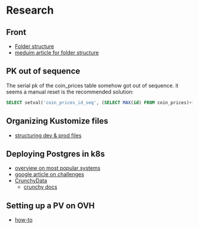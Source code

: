 # Research

## Front

- [Folder structure](https://stackoverflow.com/questions/48799272/angular-folders-files-structure-for-a-simple-app-style-guide)
- [meduim article for folder structure](https://michelestieven.medium.com/organizing-angular-applications-f0510761d65a)

## PK out of sequence

The serial pk of the coin_prices table somehow got out of sequence.  it seems a manual reset is the recommended solution:

```sql
SELECT setval('coin_prices_id_seq', (SELECT MAX(id) FROM coin_prices)+1);
```

## Organizing Kustomize files

- [structuring dev & prod files](https://www.digitalocean.com/community/tutorials/how-to-manage-your-kubernetes-configurations-with-kustomize)

## Deploying Postgres in k8s

- [overview on most popular systems](https://portworx.com/postgres-kubernetes/)
- [google article on challenges](https://cloud.google.com/blog/products/databases/to-run-or-not-to-run-a-database-on-kubernetes-what-to-consider)
- [CrunchyData](https://github.com/CrunchyData/postgres-operator)
  - [crunchy docs](https://access.crunchydata.com/documentation/postgres-operator/v5/)

## Setting up a PV on OVH

- [how-to](https://docs.ovh.com/gb/en/kubernetes/setting-up-a-persistent-volume/)
